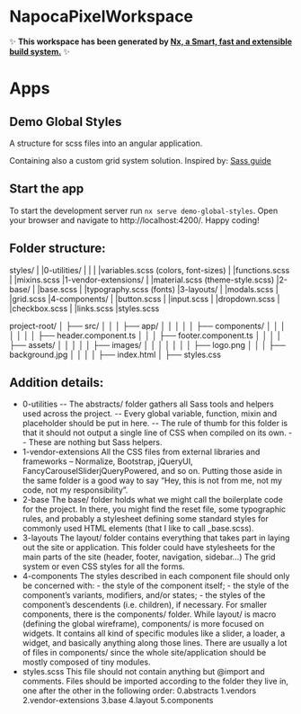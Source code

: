 # NapocaPixelWorkspace

✨ **This workspace has been generated by [Nx, a Smart, fast and extensible build system.](https://nx.dev)** ✨

# Apps

## Demo Global Styles

A structure for scss files into an angular application.

Containing also a custom grid system solution.
Inspired by: [Sass guide](https://sass-guidelin.es/#architecture)

## Start the app

To start the development server run `nx serve demo-global-styles`. Open your browser and navigate to http://localhost:4200/. Happy coding!

## Folder structure:
styles/
|
|0-utilities/
|	|
| 	|variables.scss (colors, font-sizes)
|	|functions.scss
|	|mixins.scss
|1-vendor-extensions/
|	|material.scss (theme-style.scss)
|2-base/
|	|base.scss
|	|typography.scss (fonts)
|3-layouts/
|	|modals.scss
|	|grid.scss
|4-components/
|	|button.scss
| 	|input.scss
| 	|dropdown.scss
| 	|checkbox.scss
| 	|links.scss
|styles.scss


project-root/
│
├── src/
│ │
│ ├── app/
│ │ │
│ │ ├── components/
│ │ │ │
│ │ │ ├── header.component.ts
│ │ │ ├── footer.component.ts
│ │ │
│ ├── assets/
│ │ │
│ │ ├── images/
│ │ │ │
│ │ │ ├── logo.png
│ │ │ ├── background.jpg
│ │ │
│ ├── index.html
│ ├── styles.css


## Addition details:

- 0-utilities
-- The abstracts/ folder gathers all Sass tools and helpers used across the project. 
-- Every global variable, function, mixin and placeholder should be put in here.
-- The rule of thumb for this folder is that it should not output a single line of CSS when compiled on its own. 
-- These are nothing but Sass helpers.
- 1-vendor-extensions
	All the CSS files from external libraries and frameworks – Normalize, Bootstrap, jQueryUI, FancyCarouselSliderjQueryPowered, and so on.
	Putting those aside in the same folder is a good way to say “Hey, this is not from me, not my code, not my responsibility”.
- 2-base
	The base/ folder holds what we might call the boilerplate code for the project.
	In there, you might find the reset file, some typographic rules, and probably a stylesheet defining some standard styles for commonly used HTML elements (that I like to call _base.scss).
- 3-layouts
	The layout/ folder contains everything that takes part in laying out the site or application. 
	This folder could have stylesheets for the main parts of the site (header, footer, navigation, sidebar…)
	The grid system or even CSS styles for all the forms.
- 4-components
	The styles described in each component file should only be concerned with:
		- the style of the component itself;
		- the style of the component’s variants, modifiers, and/or states;
		- the styles of the component’s descendents (i.e. children), if necessary.
	For smaller components, there is the components/ folder.
	While layout/ is macro (defining the global wireframe), components/ is more focused on widgets.
	It contains all kind of specific modules like a slider, a loader, a widget, and basically anything along those lines.
	There are usually a lot of files in components/ since the whole site/application should be mostly composed of tiny modules.
- styles.scss
	This file should not contain anything but @import and comments.
	Files should be imported according to the folder they live in, one after the other in the following order: 
		0.abstracts
		1.vendors
		2.vendor-extensions
		3.base
		4.layout
		5.components
